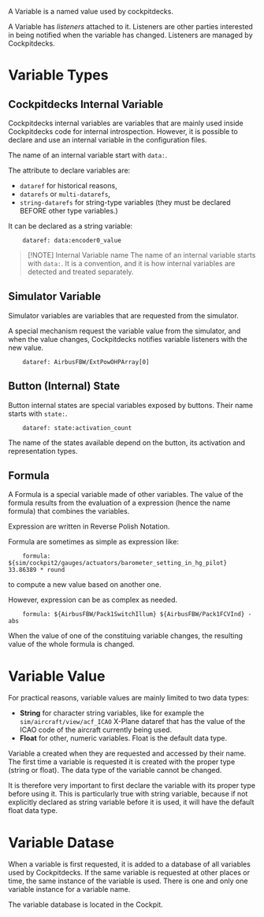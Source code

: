A Variable is a named value used by cockpitdecks.

A Variable has *listeners* attached to it. Listeners are other parties interested in being notified when the variable has changed. Listeners are managed by Cockpitdecks.

# Variable Types

## Cockpitdecks Internal Variable

Cockpitdecks internal variables are variables that are mainly used inside Cockpitdecks code for internal introspection. However, it is possible to declare and use an internal variable in the configuration files.

The name of an internal variable start with `data:`.

The attribute to declare variables are:

- `dataref` for historical reasons,
- `datarefs` or `multi-datarefs`,
- `string-datarefs` for string-type variables (they must be declared BEFORE other type variables.)

It can be declared as a string variable:

```
	dataref: data:encoder0_value
```

> [!NOTE] Internal Variable name
> The name of an internal variable starts with `data:`. It is a convention, and it is how internal variables are detected and treated separately.

## Simulator Variable

Simulator variables are variables that are requested from the simulator.

A special mechanism request the variable value from the simulator, and when the value changes, Cockpitdecks notifies variable listeners with the new value.

```
	dataref: AirbusFBW/ExtPowOHPArray[0]
```

## Button (Internal) State

Button internal states are special variables exposed by buttons. Their name starts with `state:`.

```
    dataref: state:activation_count
```

The name of the states available depend on the button, its activation and representation types.

## Formula

A Formula is a special variable made of other variables. The value of the formula results from the evaluation of a expression (hence the name formula) that combines the variables.

Expression are written in Reverse Polish Notation.

Formula are sometimes as simple as expression like:

```
    formula: ${sim/cockpit2/gauges/actuators/barometer_setting_in_hg_pilot} 33.86389 * round
```

to compute a new value based on another one.

However, expression can be as complex as needed.

```
    formula: ${AirbusFBW/Pack1SwitchIllum} ${AirbusFBW/Pack1FCVInd} - abs
```

When the value of one of the constituing variable changes, the resulting value of the whole formula is changed.

# Variable Value

For practical reasons, variable values are mainly limited to two data types:

- **String** for character string variables, like for example the `sim/aircraft/view/acf_ICAO` X-Plane dataref that has the value of the ICAO code of the aircraft currently being used.
- **Float** for other, numeric variables. Float is the default data type.

Variable a created when they are requested and accessed by their name. The first time a variable is requested it is created with the proper type (string or float). The data type of the variable cannot be changed.

It is therefore very important to first declare the variable with its proper type before using it. This is particularly true with string variable, because if not explicitly declared as string variable before it is used, it will have the default float data type.

# Variable Datase

When a variable is first requested, it is added to a database of all variables used by Cockpitdecks. If the same variable is requested at other places or time, the same instance of the variable is used. There is one and only one variable instance for a variable name.

The variable database is located in the Cockpit.
